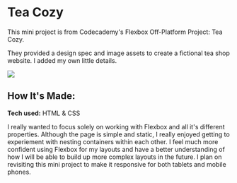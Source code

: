 # Tea Cozy
This mini project is from Codecademy's Flexbox Off-Platform Project: Tea Cozy.

They provided a design spec and image assets to create a fictional tea shop website. I added my own little details.

<img src="https://media.giphy.com/media/JUKGGnuhMj5RpYq4MX/giphy.gif">

## How It's Made:

**Tech used:** HTML & CSS

I really wanted to focus solely on working with Flexbox and all it's different properties. Although the page is simple and static, I really enjoyed getting to experiement with nesting containers within each other. I feel much more confident using Flexbox for my layouts and have a better understanding of how I will be able to build up more complex layouts in the future. I plan on revisiting this mini project to make it responsive for both tablets and mobile phones.

